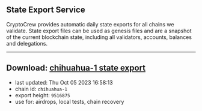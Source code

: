 ## State Export Service
CryptoCrew provides automatic daily state exports for all chains we validate. State export files can be used as genesis files and are a snapshot of the current blockchain state, including all validators, accounts, balances and delegations.

---
**Download: [chihuahua-1 state export](https://dl.ccvalidators.com/SERVICE/chihuahua/chihuahua-1_export_9516875.json)**
---

- last updated: Thu Oct 05 2023 16:58:13
- chain id: `chihuahua-1`
- export height: `9516875`
- use for: airdrops, local tests, chain recovery
